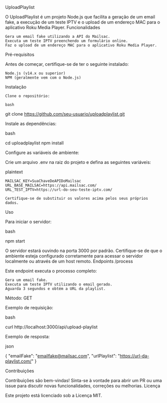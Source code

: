UploadPlaylist

O UploadPlaylist é um projeto Node.js que facilita a geração de um email fake, a execução de um teste IPTV e o upload de um endereço MAC para o aplicativo Roku Media Player.
Funcionalidades

    Gera um email fake utilizando a API do Mailsac.
    Executa um teste IPTV preenchendo um formulário online.
    Faz o upload de um endereço MAC para o aplicativo Roku Media Player.

Pré-requisitos

Antes de começar, certifique-se de ter o seguinte instalado:

    Node.js (v14.x ou superior)
    NPM (geralmente vem com o Node.js)

Instalação

    Clone o repositório:

    bash

git clone https://github.com/seu-usuario/uploadplaylist.git

Instale as dependências:

bash

cd uploadplaylist
npm install

Configure as variáveis de ambiente:

Crie um arquivo .env na raiz do projeto e defina as seguintes variáveis:

plaintext

    MAILSAC_KEY=SuaChaveDeAPIDoMailsac
    URL_BASE_MAILSAC=https://api.mailsac.com/
    URL_TEST_IPTV=https://url-do-seu-teste-iptv.com/

    Certifique-se de substituir os valores acima pelos seus próprios dados.

Uso

Para iniciar o servidor:

bash

npm start

O servidor estará ouvindo na porta 3000 por padrão. Certifique-se de que o ambiente esteja configurado corretamente para acessar o servidor localmente ou através de um host remoto.
Endpoints
/process

Este endpoint executa o processo completo:

    Gera um email fake.
    Executa um teste IPTV utilizando o email gerado.
    Aguarda 3 segundos e obtém a URL da playlist.

Método: GET

Exemplo de requisição:

bash

curl http://localhost:3000/api/upload-playlist

Exemplo de resposta:

json

{
  "emailFake": "emailfake@mailsac.com",
  "urlPlaylist": "https://url-da-playlist.com/"
}

Contribuições

Contribuições são bem-vindas! Sinta-se à vontade para abrir um PR ou uma issue para discutir novas funcionalidades, correções ou melhorias.
Licença

Este projeto está licenciado sob a Licença MIT.